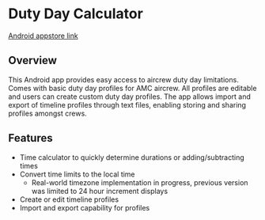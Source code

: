 # Duty Day Calculator
[Android appstore link](https://play.google.com/store/apps/details?id=com.karson.android.dutydaycalculator)
## Overview
This Android app provides easy access to aircrew duty day limitations. Comes with basic duty day profiles for AMC aircrew. All profiles are editable and users can create custom duty day profiles. The app allows import and export of timeline profiles through text files, enabling storing and sharing profiles amongst crews. 

## Features
- Time calculator to quickly determine durations or adding/subtracting times
- Convert time limits to the local time
    - Real-world timezone implementation in progress, previous version was limited to 24 hour increment displays
- Create or edit timeline profiles
- Import and export capability for profiles
